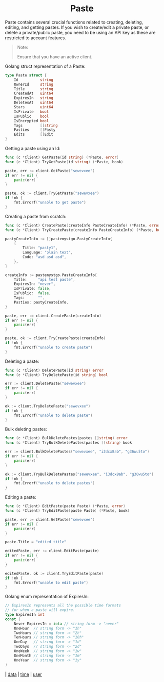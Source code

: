 <h1 align="center">Paste</h1>

Paste contains several crucial functions related to creating, deleting, editing, and getting pastes. If you wish to create/edit a private paste, or delete a private/public paste, you need to be using an API key as these are restricted to account features.

> Note: 
> 
> Ensure that you have an active client. 

Golang struct representation of a Paste:
```go
type Paste struct {
	Id          string    
	OwnerId     string   
	Title       string    
	CreatedAt   uint64    
	ExpiresIn   string    
	DeletesAt   uint64    
	Stars       uint64   
	IsPrivate   bool      
	IsPublic    bool     
	IsEncrypted bool     
	Tags        []string  
	Pasties     []Pasty   
	Edits       []Edit    
}
```

Getting a paste using an Id:
```go
func (c *Client) GetPaste(id string) (*Paste, error)
func (c *Client) TryGetPaste(id string) (*Paste, book)
```
```go
paste, err := client.GetPaste("sewevxee")
if err != nil {
    panic(err)
}

paste, ok := client.TryGetPaste("sewevxee")
if !ok { 
    fmt.Errorf("unable to get paste")
}
```

Creating a paste from scratch:
```go
func (c *Client) CreatePaste(createInfo PasteCreateInfo) (*Paste, error)
func (c *Client) TryCreatePaste(createInfo PasteCreateInfo) (*Paste, bool)
```
```go
pastyCreateInfo := []pastemystgo.PastyCreateInfo{
    {
        Title: "pasty1",
        Language: "plain text",
        Code: "asd asd asd",
    },
}

createInfo := pastemystgo.PasteCreateInfo{
    Title:     "api test paste",
    ExpiresIn: "never",
    IsPrivate: false,
    IsPublic:  false,
    Tags:      "",
    Pasties: pastyCreateInfo,
}

paste, err := client.CreatePaste(createInfo)
if err != nil { 
    panic(err)
}

paste, ok := client.TryCreatePaste(createInfo)
if !ok {
    fmt.Errorf("unable to create paste")
}
```

Deleting a paste:
```go
func (c *Client) DeletePaste(id string) error
func (c *Client) TryDeletePaste(id string) bool
```
```go
err := client.DeletePaste("sewevxee")
if err != nil { 
    panic(err)
}

ok := client.TryDeletePaste("sewevxee")
if !ok { 
    fmt.Errorf("unable to delete paste")
}
```

Bulk deleting pastes:
```go
func (c *Client) BulkDeletePastes(pastes []string) error
func (c *Client) TryBulkDeletePastes(pastes []string) book
```
```go
err := client.BulkDeletePastes("sewevxee", "i3dcx8ab", "g36wu5to")
if err != nil {
    panic(err)
}

ok := client.TryBulkDeletePastes("sewevxee", "i3dcx8ab", "g36wu5to")
if !ok {
    fmt.Errorf("unable to delete pastes")
}
```

Editing a paste:
```go
func (c *Client) EditPaste(paste Paste) (*Paste, error)
func (c *Client) TryEditPaste(paste Paste) (*Paste, book)
```
```go
paste, err := client.GetPaste("sewevxee")
if err != nil { 
    panic(err)
}

paste.Title = "edited title"

editedPaste, err := client.EditPaste(paste)
if err != nil {
    panic(err)
}

editedPaste, ok := client.TryEditPaste(paste)
if !ok { 
    fmt.Errorf("unable to edit paste")
}
```
Golang enum representation of ExpiresIn:
```go
// ExpiresIn represents all the possible time formats
// for when a paste will expire.
type ExpiresIn int
const (
	Never ExpiresIn = iota // string form -> "never"
	OneHour  // string form -> "1h"
	TwoHours // string form -> "2h"
	TenHours // string form -> "10h"
	OneDay   // string form -> "1d"
	TwoDays  // string form -> "2d"
	OneWeek  // string form -> "1w"
	OneMonth // string form -> "1m"
	OneYear  // string form -> "1y"
)
```

| [data](data.md) | [time](time.md) | [user](user.md)